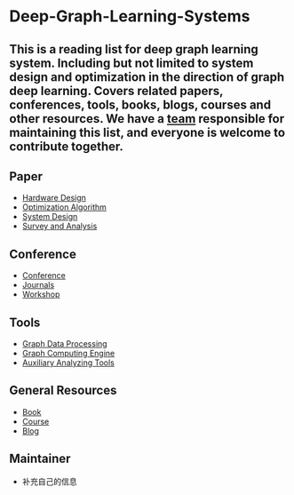 # Deep-Graph-Learning-Systems


This is a reading list for deep graph learning system.
Including but not limited to system design and optimization in the direction of graph deep learning. Covers related papers, conferences, tools, books, blogs, courses and other resources. We have a [team](#Maintainer) responsible for maintaining this list, and everyone is welcome to contribute together.
------

## Paper
- [Hardware Design](./papers/hardware_design.md)
- [Optimization Algorithm](./papers/optimization_algorithm.md)
- [System Design](./papers/sort_topic_system.md)
- [Survey and Analysis](./papers/survey_analysis.md)

## Conference
- [Conference](conference.md#Conference)
- [Journals](conference.md#Journals)
- [Workshop](conference.md#Workshop)

## Tools

- [Graph Data Processing](./tools/graph_data_processing.md)
- [Graph Computing Engine](./tools/graph_computing_engine.md)
- [Auxiliary Analyzing Tools](./tools/analyzing_tool.md)

## General Resources

- [Book](./resources/book.md)
- [Course](./resources/course.md)
- [Blog](./resources/blog.md)

## Maintainer

- 补充自己的信息
